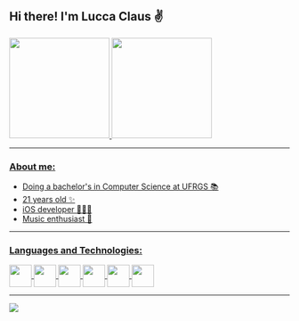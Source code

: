 ## Hi there! I'm Lucca Claus ✌️

 <div>
  <a href="https://github.com/luccaclaus">
  <img height="180em" src="https://github-readme-stats-six-navy-80.vercel.app/api?username=luccaclaus&show_icons=true&theme=cobalt&include_all_commits=true&count_private=true"/>
  <img height="180em" src="https://github-readme-stats-six-navy-80.vercel.app/api/top-langs/?username=luccaclaus&layout=compact&langs_count=10&theme=cobalt&count_private=true"/>
</div>
   
---
### About me:
- Doing a bachelor's in Computer Science at UFRGS 📚
- 21 years old ✨
- iOS developer 👨🏼‍💻
- Music enthusiast 🎵
  
---
### Languages and Technologies:
<div style="display: inline_block">
  <img align="center" height="40" widht="40" src="https://cdn.jsdelivr.net/gh/devicons/devicon@latest/icons/c/c-original.svg" />
  <img align="center" height="40" widht="40" src="https://cdn.jsdelivr.net/gh/devicons/devicon@latest/icons/swift/swift-original.svg" />
  <img align="center" height="40" widht="40" src="https://cdn.jsdelivr.net/gh/devicons/devicon@latest/icons/css3/css3-original.svg" />
  <img align="center" height="40" widht="40" src="https://cdn.jsdelivr.net/gh/devicons/devicon@latest/icons/html5/html5-original.svg" />
  <img align="center" height="40" widht="40" src="https://cdn.jsdelivr.net/gh/devicons/devicon@latest/icons/python/python-original.svg" />
  <img align="center" height="40" widht="40" src="https://cdn.jsdelivr.net/gh/devicons/devicon@latest/icons/git/git-original.svg" />
</div>

---
<div>
 <a href="https://www.linkedin.com/in/lucca-dellazen-claus/" target="_blank">
 <img src="https://img.shields.io/badge/LinkedIn-0077B5?style=for-the-badge&logo=linkedin&logoColor=white" target="_blank" />
</div>
